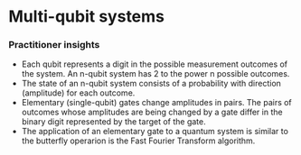 # Multi-qubit systems

### Practitioner insights

* Each qubit represents a digit in the possible measurement outcomes of the system. An n-qubit system has 2 to the power n possible outcomes.
* The state of an n-qubit system consists of a probability with direction (amplitude) for each outcome.
* Elementary (single-qubit) gates change amplitudes in pairs. The pairs of outcomes whose amplitudes are being changed by a gate differ in the binary digit represented by the target of the gate.
* The application of an elementary gate to a quantum system is similar to the butterfly operarion is the Fast Fourier Transform algorithm.

